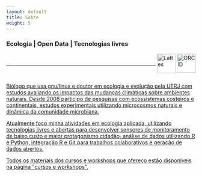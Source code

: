 ```yaml
---
layout: default
title: Sobre
weight: 5
---
```


<h3> Ecologia | Open Data | Tecnologias livres </h3>

<a href="http://orcid.org/0000-0001-5194-2338">
    <img border="0" align="right" alt="ORCID" src="https://orcid.org/sites/default/files/images/orcid_128x128.png" width="50" height="50"> 
<a href="http://lattes.cnpq.br/5417781782669845">
    <img border="0" align="right" alt="Lattes" src="https://i.imgur.com/2iVxee6.png" width="50" height="51">
    <br>
    <hr>
<br>
<p>Biólogo que usa gnu/linux e doutor em ecologia e evolução pela UERJ com estudos avaliando os impactos das mudanças climáticas sobre ambientes naturais. Desde 2008 participo de pesquisas com ecossistemas costeiros e continentais, estudos experimentais utilizando microcosmos naturais e dinâmica da comunidade microbiana.</p>

<p>Atualmente foco minha atividades em ecologia aplicada, utilizando tecnologias livres e abertas para desenvolver sensores de monitoramento de baixo custo e maior protagonismo cidadão, análise de dados utilizando R e Python, integração R e Git para trabalhos colaborativos e geração de dados abertos.</p>

<p>Todos os materiais dos cursos e workshops que ofereço estão disponíveis na página "cursos e workshops".</p>